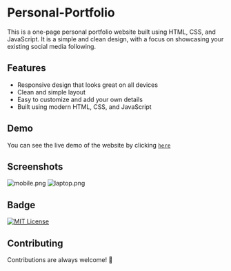 # Personal-Portfolio

This is a one-page personal portfolio website built using HTML, CSS, and JavaScript. It is a simple and clean design, with a focus on showcasing your existing social media following.

## Features
* Responsive design that looks great on all devices
* Clean and simple layout
* Easy to customize and add your own details
* Built using modern HTML, CSS, and JavaScript

## Demo

You can see the live demo of the website by clicking [`here`](https://rakeshid03.github.io/Personal-Portfolio/)

## Screenshots

![mobile.png](https://i.postimg.cc/x10vpfcF/mobile.png)
![laptop.png](https://i.postimg.cc/VsCWdZx4/laptop.png)

## Badge

[![MIT License](https://img.shields.io/badge/License-MIT-green.svg)](https://github.com/rakeshid03/Personal-Portfolio/blob/340a3320dc3b0994fb5bbfa2524c0c13621bbd18/LICENSE)

## Contributing

Contributions are always welcome! 💙
